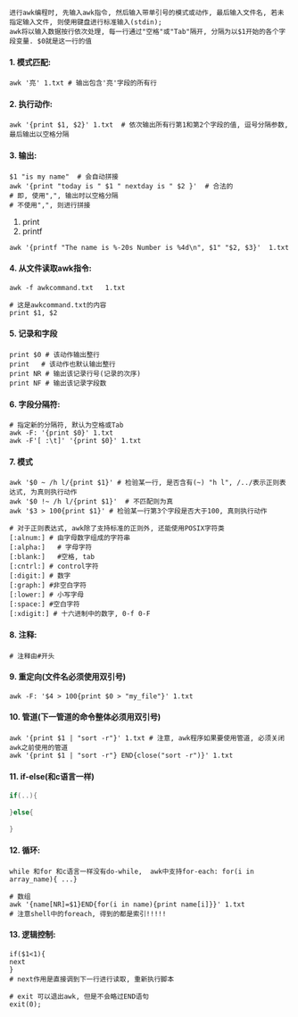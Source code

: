 ~~~properties
进行awk编程时, 先输入awk指令, 然后输入带单引号的模式或动作, 最后输入文件名, 若未指定输入文件, 则使用键盘进行标准输入(stdin);
awk将以输入数据按行依次处理, 每一行通过"空格"或"Tab"隔开, 分隔为以$1开始的各个字段变量. $0就是这一行的值
~~~





#### 1. 模式匹配:

~~~shell
awk '亮' 1.txt # 输出包含'亮'字段的所有行
~~~



#### 2. 执行动作:

~~~shell
awk '{print $1, $2}' 1.txt  # 依次输出所有行第1和第2个字段的值, 逗号分隔参数,最后输出以空格分隔
~~~



#### 3. 输出:
~~~shell
$1 "is my name"  # 会自动拼接
awk '{print "today is " $1 " nextday is " $2 }'  # 合法的
# 即, 使用",", 输出时以空格分隔
# 不使用",", 则进行拼接
~~~

1. print
2. printf

~~~shell
awk '{printf "The name is %-20s Number is %4d\n", $1" "$2, $3}'  1.txt
~~~



#### 4. 从文件读取awk指令:

~~~shell
awk -f awkcommand.txt   1.txt
~~~

~~~properties
# 这是awkcommand.txt的内容
print $1, $2
~~~



#### 5. 记录和字段

~~~shell
print $0 # 该动作输出整行
print	# 该动作也默认输出整行
print NR # 输出该记录行号(记录的次序)
print NF # 输出该记录字段数
~~~



#### 6. 字段分隔符:

~~~shell
# 指定新的分隔符, 默认为空格或Tab
awk -F: '{print $0}' 1.txt
awk -F'[ :\t]' '{print $0}' 1.txt
~~~



#### 7. 模式

~~~shell
awk '$0 ~ /h l/{print $1}' # 检验某一行, 是否含有(~) "h l", /../表示正则表达式, 为真则执行动作
awk '$0 !~ /h l/{print $1}'  # 不匹配则为真
awk '$3 > 100{print $1}' # 检验某一行第3个字段是否大于100, 真则执行动作
~~~

~~~properties
# 对于正则表达式, awk除了支持标准的正则外, 还能使用POSIX字符类
[:alnum:] # 由字母数字组成的字符串
[:alpha:]	# 字母字符
[:blank:]	#空格, tab
[:cntrl:] # control字符
[:digit:] # 数字
[:graph:] #非空白字符
[:lower:] # 小写字母
[:space:] #空白字符
[:xdigit:] # 十六进制中的数字, 0-f 0-F
~~~



#### 8. 注释:

~~~properties
# 注释由#开头
~~~



#### 9. 重定向(文件名必须使用双引号)

~~~shell
awk -F: '$4 > 100{print $0 > "my_file"}' 1.txt
~~~



#### 10. 管道(下一管道的命令整体必须用双引号)

~~~shell
awk '{print $1 | "sort -r"}' 1.txt # 注意, awk程序如果要使用管道, 必须关闭awk之前使用的管道
awk '{print $1 | "sort -r"} END{close("sort -r")}' 1.txt
~~~



#### 11. if-else(和c语言一样)

~~~c
if(..){
    
}else{
    
}
~~~



#### 12. 循环:

~~~properties
while 和for 和c语言一样没有do-while,  awk中支持for-each: for(i in array_name){ ...}
~~~

~~~shell
# 数组
awk '{name[NR]=$1}END{for(i in name){print name[i]}}' 1.txt
# 注意shell中的foreach, 得到的都是索引!!!!!
~~~



#### 13. 逻辑控制:

~~~properties
if($1<1){
next 
}
# next作用是直接调到下一行进行读取, 重新执行脚本
~~~

~~~properties
# exit 可以退出awk, 但是不会略过END语句
exit(0);
~~~

